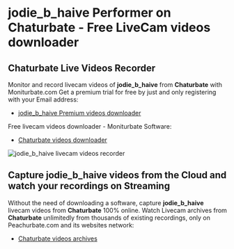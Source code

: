 # jodie_b_haive Performer on Chaturbate - Free LiveCam videos downloader

## Chaturbate Live Videos Recorder

Monitor and record livecam videos of **jodie_b_haive** from **Chaturbate** with Moniturbate.com
Get a premium trial for free by just and only registering with your Email address:
* [jodie_b_haive Premium videos downloader](https://moniturbate.com/request-demo-licence-key.html)

Free livecam videos downloader - Moniturbate Software:
* [Chaturbate videos downloader](https://moniturbate.com/moniturbate-download-software.html)

![jodie_b_haive livecam videos recorder](https://peachurnet.com/templates/moniturbate-software.png)


## Capture jodie_b_haive videos from the Cloud and watch your recordings on Streaming

Without the need of downloading a software, capture **jodie_b_haive** livecam videos from **Chaturbate** 100% online.
Watch Livecam archives from **Chaturbate** unlimitedly from thousands of existing recordings, only on Peachurbate.com and its websites network:
* [Chaturbate videos archives](https://peachurnet.com/)